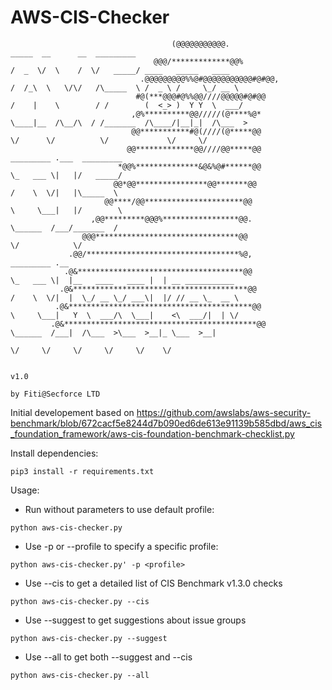# AWS-CIS-Checker


                                        (@@@@@@@@@@@.                             _____  __      __  _________
                                    @@@/*************@@%                          /  _  \/  \    /  \/   _____/ ____   _____   ____
                                 .@@@@@@@@@%%@#@@@@@@@@@@@#@#@@,                 /  /_\  \   \/\/   /\_____  \ /  _ \ /     \_/ __ \
                                #@(***@@@#@%%@@////@@@@@#@#@@                   /    |    \        / /        (  <_> )  Y Y  \  ___/
                               ,@%**********@@/////(@****%@*                    \____|__  /\__/\  / /_______  /\____/|__|_|  /\___  >
                               @@***********#@(////(@*****@@                            \/      \/          \/             \/     \/
                              @@*************@@////@@*****@@                    _________ .___  _________
                            *@@%**************&@&%@#******@@                    \_   ___ \|   |/   _____/
                           @@*@@****************@@*******@@                     /    \  \/|   |\_____  \
                         @@****/@@**********************@@                      \     \___|   |/        \
                      ,@@*********@@@%*****************@@.                       \______  /___/_______  /
                    @@@********************************@@                               \/            \/
                 .@@/**********************************%@,                      _________ .__
                .@&*************************************@@                      \_   ___ \|  |__   ____   ____ |  | __ ___________
               .@&***************************************@@                     /    \  \/|  |  \_/ __ \_/ ___\|  |/ // __ \_  __ \
              .@&*****************************************@@                    \     \___|   Y  \  ___/\  \___|    <\  ___/|  | \/
             .@&*******************************************@@                    \______  /___|  /\___  >\___  >__|_ \___  >__|
                                                                                        \/     \/     \/     \/     \/    \/

                                                                                  v1.0
                                                                                  by Fiti@Secforce LTD


Initial developement based on https://github.com/awslabs/aws-security-benchmark/blob/672cacf5e8244d7b090ed6de613e91139b585dbd/aws_cis_foundation_framework/aws-cis-foundation-benchmark-checklist.py


Install dependencies:

`pip3 install -r requirements.txt`

Usage:

- Run without parameters to use default profile:

`python aws-cis-checker.py`

- Use -p or --profile to specify a specific profile:

`python aws-cis-checker.py' -p <profile>`

- Use --cis to get a detailed list of CIS Benchmark v1.3.0 checks

`python aws-cis-checker.py --cis`

- Use --suggest to get suggestions about issue groups

`python aws-cis-checker.py --suggest`

- Use --all to get both --suggest and --cis

`python aws-cis-checker.py --all`
